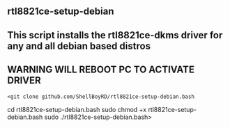 ## rtl8821ce-setup-debian
## This script installs the rtl8821ce-dkms driver for any and all debian based distros
## WARNING WILL REBOOT PC TO ACTIVATE DRIVER


    <git clone github.com/ShellBoyRD/rtl8821ce-setup-debian.bash
cd rtl8821ce-setup-debian.bash
sudo chmod +x rtl8821ce-setup-debian.bash
sudo ./rtl8821ce-setup-debian.bash>
